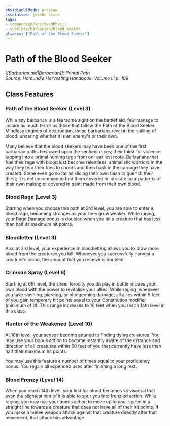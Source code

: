 ```yaml
---
obsidianUIMode: preview
cssclasses: json5e-class
tags:
- compendium/src/5e/hhhviii
- subclass/barbarian/blood-seeker
aliases: ["Path of the Blood Seeker"]
---
```

# Path of the Blood Seeker
*[[Barbarian.md\|Barbarian]]: Primal Path*  
*Source: Hamund's Harvesting Handbook: Volume III p. 109*  


## Class Features

### Path of the Blood Seeker (Level 3)

While any barbarian is a fearsome sight on the battlefield, few manage to inspire as much terror as those that follow the Path of the Blood Seeker. Mindless engines of destruction, these barbarians revel in the spilling of blood, uncaring whether it is an enemy's or their own.

Many believe that the blood seekers may have been one of the first barbarian paths bestowed upon the sentient races; their thirst for violence tapping into a primal hunting urge from our earliest roots. Barbarians that fuel their rage with blood lust become relentless, animalistic warriors in the way they tear their foes to shreds and then bask in the carnage they have created. Some even go so far as slicing their own flesh to quench their thirst; it is not uncommon to find them covered in intricate scar patterns of their own making or covered in paint made from their own blood.

### Blood Rage (Level 3)

Starting when you choose this path at 3rd level, you are able to enter a blood rage, becoming stronger as your foes grow weaker. While raging, your Rage Damage bonus is doubled when you hit a creature that has less than half its maximum hit points.

### Bloodletter (Level 3)

Also at 3rd level, your experience in bloodletting allows you to draw more blood from the creatures you kill. Whenever you successfully harvest a creature's blood, the amount that you receive is doubled.

### Crimson Spray (Level 6)

Starting at 6th level, the sheer ferocity you display in battle imbues your own blood with the power to revitalise your allies. While raging, whenever you take slashing, piercing, or bludgeoning damage, all allies within 5 feet of you gain temporary hit points equal to your Constitution modifier (minimum of 0). This range increases to 10 feet when you reach 14th level in this class.

### Hunter of the Weakened (Level 10)

At 10th level, your senses become attuned to finding dying creatures. You may use your bonus action to become instantly aware of the distance and direction of all creatures within 60 feet of you that currently have less than half their maximum hit points.

You may use this feature a number of times equal to your proficiency bonus. You regain all expended uses after finishing a long rest.

### Blood Frenzy (Level 14)

When you reach 14th level, your lust for blood becomes so visceral that even the slightest hint of it is able to spur you into frenzied action. While raging, you may use your bonus action to move up to your speed in a straight line towards a creature that does not have all of their hit points. If you make a melee weapon attack against that creature directly after that movement, that attack has advantage.